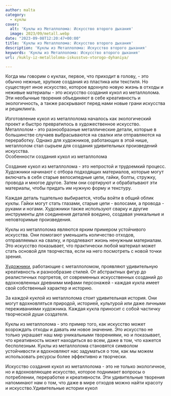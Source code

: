```yaml
---
author: malta
category:
  - куклы
cover:
  alt: 'Куклы из Металлолома: Искусство второго дыхания'
  image: 2023/09/metall.webp
date: "2023-09-08T12:20:47+00:00"
title: 'Куклы из Металлолома: Искусство второго дыхания'
description: 'Куклы из Металлолома: Искусство второго дыхания'
keywords: 'Куклы из Металлолома: Искусство второго дыхания'
url: /kukly-iz-metalloloma-iskusstvo-vtorogo-dyhaniya/

---
```

Когда мы говорим о куклах, первое, что приходит в голову, \- это обычно нежные, хрупкие создания из пластика или текстиля. Но существует иное искусство, которое вдохнуло новую жизнь в отходы и неживые материалы \- это искусство создания кукол из металлолома. Эти необычные творения объединяют в себе креативность и экологичность, а также раскрывают перед нами новые грани искусства и рециклинга.

Изготовление кукол из металлолома началось как экологический проект и быстро превратилось в художественное искусство. Металлолом \- это разнообразные металлические детали, которые в большинстве случаев выбрасываются на свалки или отправляются на переработку. Однако для художников, работающих в этой нише, металлолом стал сырьем для создания удивительных произведений искусства.  
Особенности создания кукол из металлолома

Создание кукол из металлолома \- это непростой и трудоемкий процесс. Художники начинают с отбора подходящих материалов, которые могут включать в себя старые велосипедные цепи, гайки, болты, стружку, провода и многое другое. Затем они сортируют и обрабатывают эти материалы, чтобы придать им нужную форму и текстуру.

Каждая деталь тщательно выбирается, чтобы войти в общий облик куклы. Гайки могут стать глазами, старые цепи \- волосами, а провода \- руками и ногами. Художники также используют сварку и другие инструменты для соединения деталей воедино, создавая уникальные и неповторимые произведения.

Куклы из металлолома являются ярким примером устойчивого искусства. Они помогают уменьшить количество отходов, отправляемых на свалку, и продлевают жизнь ненужным материалам. Это искусство показывает, что практически любой материал может стать основой для творчества, если на него посмотреть с новой точки зрения.

[Художники](https://www.hubcapcreatures.com/buy-work/), работающие с металлоломом, проявляют удивительную креативность и разнообразие стилей. От абстрактных фигур до реалистичных портретов, от современных искусственных созданий до вдохновленных древними мифами персонажей \- каждая кукла имеет свой собственный характер и историю.  

За каждой куклой из металлолома стоит удивительная история. Они могут вдохновляться природой, историей, культурой или даже личными переживаниями художника. Каждая кукла приносит с собой частичку творческой души создателя.  

Куклы из металлолома \- это пример того, как искусство может возрождать отходы и давать им новое значение. Это искусство не только украшает наш мир уникальными творениями, но и показывает, что креативность может находиться во всем, даже в том, что кажется бесполезным. Куклы из металлолома становятся символом устойчивости и вдохновляют нас задуматься о том, как мы можем использовать ресурсы более эффективно и творчески.

Искусство создания кукол из металлолома \- это не только экологичное, но и вдохновляющее искусство, которое поднимает вопросы о потреблении, переработке и креативности. Эти удивительные творения напоминают нам о том, что даже в мире отходов можно найти красоту и искусство.Удивительные истории кукол
